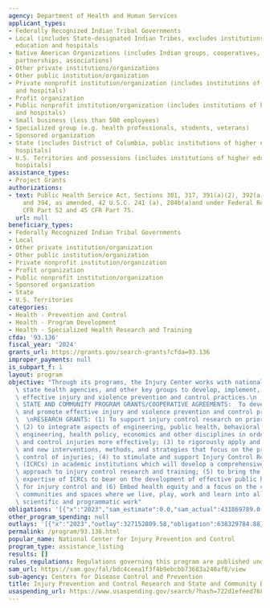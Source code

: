 ```yaml
---
agency: Department of Health and Human Services
applicant_types:
- Federally Recognized Indian Tribal Governments
- Local (includes State-designated Indian Tribes, excludes institutions of higher
  education and hospitals
- Native American Organizations (includes Indian groups, cooperatives, corporations,
  partnerships, associations)
- Other private institutions/organizations
- Other public institution/organization
- Private nonprofit institution/organization (includes institutions of higher education
  and hospitals)
- Profit organization
- Public nonprofit institution/organization (includes institutions of higher education
  and hospitals)
- Small business (less than 500 employees)
- Specialized group (e.g. health professionals, students, veterans)
- Sponsored organization
- State (includes District of Columbia, public institutions of higher education and
  hospitals)
- U.S. Territories and possessions (includes institutions of higher education and
  hospitals)
assistance_types:
- Project Grants
authorizations:
- text: Public Health Service Act, Sections 301, 317, 391(a)(2), 392(a)(1), 393a(b),
    and 394, as amended, 42 U.S.C. 241 (a), 284b(a)and under Federal Regulations 42
    CFR Part 52 and 45 CFR Part 75.
  url: null
beneficiary_types:
- Federally Recognized Indian Tribal Governments
- Local
- Other private institution/organization
- Other public institution/organization
- Private nonprofit institution/organization
- Profit organization
- Public nonprofit institution/organization
- Sponsored organization
- State
- U.S. Territories
categories:
- Health - Prevention and Control
- Health - Program Development
- Health - Specialized Health Research and Training
cfda: '93.136'
fiscal_year: '2024'
grants_url: https://grants.gov/search-grants?cfda=93.136
improper_payments: null
is_subpart_f: 1
layout: program
objective: "Through its programs, the Injury Center works with national organizations,\
  \ state health agencies, and other key groups to develop, implement, and promote\
  \ effective injury and violence prevention and control practices.\n  \nNON-RESEARCH\
  \ STATE AND COMMUNITY PROGRAM GRANTS/COOPERATIVE AGREEMENTS:  To develop, implement,\
  \ and promote effective injury and violence prevention and control practices.\n\
  \  \nRESEARCH GRANTS: (1) To support injury control research on priority issues;\
  \ (2) to integrate aspects of engineering, public health, behavioral sciences, medicine,\
  \ engineering, health policy, economics and other disciplines in order to prevent\
  \ and control injuries more effectively; (3) to rigorously apply and evaluate current\
  \ and new interventions, methods, and strategies that focus on the prevention and\
  \ control of injuries; (4) to stimulate and support Injury Control Research Centers\
  \ (ICRCs) in academic institutions which will develop a comprehensive and integrated\
  \ approach to injury control research and training; (5) to bring the knowledge and\
  \ expertise of ICRCs to bear on the development of effective public health programs\
  \ for injury control and (6) Embed health equity and a focus on the conditions of\
  \ communities and spaces where we live, play, work and learn into all of the Center’s\
  \ scientific and programmatic work"
obligations: '[{"x":"2023","sam_estimate":0.0,"sam_actual":431869789.0,"usa_spending_actual":428973913.55},{"x":"2024","sam_estimate":0.0,"sam_actual":457078397.0,"usa_spending_actual":461446569.76},{"x":"2025","sam_estimate":0.0,"sam_actual":475000000.0,"usa_spending_actual":44429124.44}]'
other_program_spending: null
outlays: '[{"x":"2023","outlay":327152809.58,"obligation":638329784.88},{"x":"2024","outlay":5971477227.62,"obligation":187772348.63},{"x":"2025","outlay":90569724.05,"obligation":-246480.27}]'
permalink: /program/93.136.html
popular_name: National Center for Injury Prevention and Control
program_type: assistance_listing
results: []
rules_regulations: Regulations governing this program are published under 45 CFR §75
sam_url: https://sam.gov/fal/bdc4ceea1f3f4b9ebcbb73683a240af8/view
sub-agency: Centers for Disease Control and Prevention
title: Injury Prevention and Control Research and State and Community Based Programs
usaspending_url: https://www.usaspending.gov/search/?hash=722d1efeed7680ba2245dc1a4bf2e482
---
```

